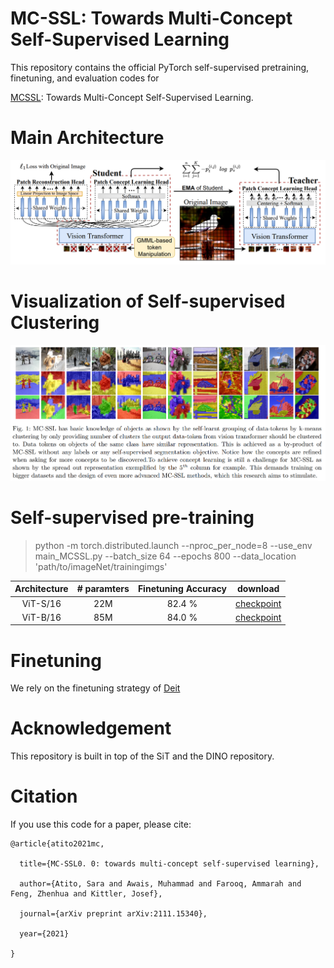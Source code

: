 
# MC-SSL: Towards Multi-Concept Self-Supervised Learning

This repository contains the official PyTorch self-supervised pretraining, finetuning, and evaluation codes for 

[MCSSL](https://arxiv.org/abs/2111.15340): Towards Multi-Concept Self-Supervised Learning.

# Main Architecture

![](imgs/MCSSL.png)

# Visualization of Self-supervised Clustering

![](imgs/MCSSL__Cluster.png)

# Self-supervised pre-training

> python -m torch.distributed.launch --nproc_per_node=8 --use_env main_MCSSL.py --batch_size 64 --epochs 800 --data_location 'path/to/imageNet/trainingimgs' 

| Architecture  | # paramters   | Finetuning Accuracy | download |
| :-------------: | :-------------: | :-------------: |  ------------- |
| ViT-S/16 | 22M  | 82.4 % |[checkpoint](https://drive.google.com/file/d/1QIRFfKyNj0_VC7aHHQvKvuHJlD9aUxR9/view?usp=share_link) |
| ViT-B/16 | 85M  | 84.0 % |[checkpoint](https://drive.google.com/file/d/1vmlJDt25slcv20ykyRA6IE09HPlxYbjM/view?usp=share_link) |

# Finetuning
We rely on the finetuning strategy of [Deit](https://github.com/facebookresearch/deit) 

# Acknowledgement

This repository is built in top of the SiT and the DINO repository.

# Citation

If you use this code for a paper, please cite:

```
@article{atito2021mc,

  title={MC-SSL0. 0: towards multi-concept self-supervised learning},

  author={Atito, Sara and Awais, Muhammad and Farooq, Ammarah and Feng, Zhenhua and Kittler, Josef},

  journal={arXiv preprint arXiv:2111.15340},

  year={2021}

}
```
